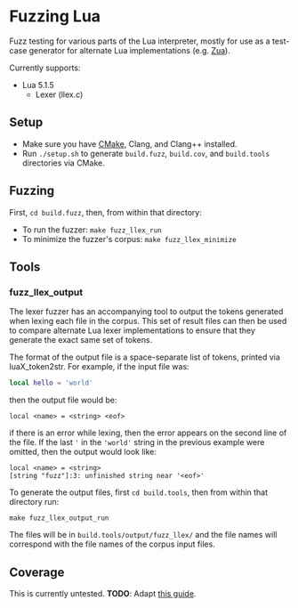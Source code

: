 Fuzzing Lua
===========

Fuzz testing for various parts of the Lua interpreter, mostly for use as a test-case generator for alternate Lua implementations (e.g. [Zua](https://github.com/squeek502/zua)).

Currently supports:
- Lua 5.1.5
  + Lexer (llex.c)

## Setup

- Make sure you have [CMake](https://cmake.org), Clang, and Clang++ installed.
- Run `./setup.sh` to generate `build.fuzz`, `build.cov`, and `build.tools` directories via CMake.

## Fuzzing

First, `cd build.fuzz`, then, from within that directory:

- To run the fuzzer: `make fuzz_llex_run`
- To minimize the fuzzer's corpus: `make fuzz_llex_minimize`

## Tools

### fuzz_llex_output

The lexer fuzzer has an accompanying tool to output the tokens generated when lexing each file in the corpus. This set of result files can then be used to compare alternate Lua lexer implementations to ensure that they generate the exact same set of tokens.

The format of the output file is a space-separate list of tokens, printed via luaX_token2str. For example, if the input file was:

```lua
local hello = 'world'
```

then the output file would be:

```
local <name> = <string> <eof>
```

if there is an error while lexing, then the error appears on the second line of the file. If the last `'` in the `'world'` string in the previous example were omitted, then the output would look like:

```
local <name> = <string> 
[string "fuzz"]:3: unfinished string near '<eof>'
```

To generate the output files, first `cd build.tools`, then from within that directory run:

```
make fuzz_llex_output_run
```

The files will be in `build.tools/output/fuzz_llex/` and the file names will correspond with the file names of the corpus input files.

## Coverage

This is currently untested. **TODO**: Adapt [this guide](https://github.com/squeek502/d2itemreader/tree/master/tests/fuzz#checking-coverage-of-a-fuzzer).
